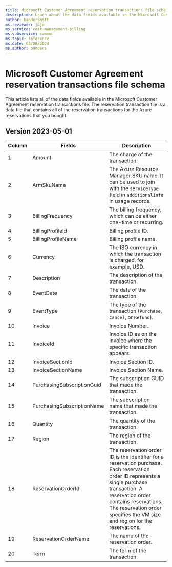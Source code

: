 ```yaml
---
title: Microsoft Customer Agreement reservation transactions file schema
description: Learn about the data fields available in the Microsoft Customer Agreement reservation transactions file.
author: bandersmsft
ms.reviewer: jojo
ms.service: cost-management-billing
ms.subservice: common
ms.topic: reference
ms.date: 03/28/2024
ms.author: banders
---
```


# Microsoft Customer Agreement reservation transactions file schema

This article lists all of the data fields available in the Microsoft Customer Agreement reservation transactions file. The reservation transaction file is a data file that contains all of the reservation transactions for the Azure reservations that you bought.

## Version 2023-05-01

|Column|Fields|Description|
|---|------|------|
| 1 |Amount|The charge of the transaction.|
| 2 |ArmSkuName|The Azure Resource Manager SKU name. It can be used to join with the `serviceType` field in `additionalinfo` in usage records.|
| 3 |BillingFrequency|The billing frequency, which can be either one-time or recurring.|
| 4 |BillingProfileId|Billing profile ID.|
| 5 |BillingProfileName|Billing profile name.|
| 6 |Currency|The ISO currency in which the transaction is charged, for example, USD.|
| 7 |Description|The description of the transaction.|
| 8 |EventDate|The date of the transaction.|
| 9 |EventType|The type of the transaction (`Purchase`, `Cancel`, or `Refund`).|
| 10 |Invoice|Invoice Number.|
| 11 |InvoiceId|Invoice ID as on the invoice where the specific transaction appears.|
| 12 |InvoiceSectionId|Invoice Section ID.|
| 13 |InvoiceSectionName|Invoice Section Name.|
| 14 |PurchasingSubscriptionGuid|The subscription GUID that made the transaction.|
| 15 |PurchasingSubscriptionName|The subscription name that made the transaction.|
| 16 |Quantity|The quantity of the transaction.|
| 17 |Region|The region of the transaction.|
| 18 |ReservationOrderId|The reservation order ID is the identifier for a reservation purchase. Each reservation order ID represents a single purchase transaction. A reservation order contains reservations. The reservation order specifies the VM size and region for the reservations.|
| 19 |ReservationOrderName|The name of the reservation order.|
| 20 |Term|The term of the transaction.|